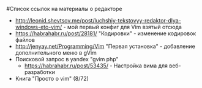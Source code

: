 #Cписок ссылок на материалы о редакторе

 - http://leonid.shevtsov.me/post/luchshiy-tekstovyy-redaktor-dlya-windows-eto-vim/ - мой первый конфиг для Vim взятый отсюда
 - https://habrahabr.ru/post/28181/ "Кодировки" - изменение кодировок файлов
 - http://jenyay.net/Programming/Vim "Первая установка" - добавление дополнительного меню в gVim
 - Поисковой запрос в yandex "gvim php"
	- https://habrahabr.ru/post/53435/ - Настройка вима для веб-разработки
 - Книга "Просто о vim" (8/72)
